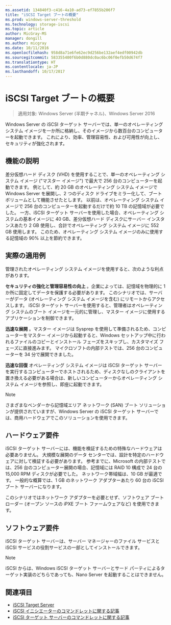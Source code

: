 ```yaml
---
ms.assetid: 134840f3-c416-4a10-ad73-ef7855b206f7
title: "iSCSI Target ブートの概要"
ms.prod: windows-server-threshold
ms.technology: storage-iscsi
ms.topic: article
author: MicGray-MS
manager: dongill
ms.author: micgray
ms.date: 10/11/2016
ms.openlocfilehash: 958d8a71e6fe62ec9d256be132aef4edf00942db
ms.sourcegitcommit: 583355400f6b0d880dc0ac6bc06f0efb50d674f7
ms.translationtype: HT
ms.contentlocale: ja-JP
ms.lasthandoff: 10/17/2017
---
```

# <a name="iscsi-target-boot-overview"></a>iSCSI Target ブートの概要

> 適用対象: Windows Server (半期チャネル)、Windows Server 2016

Windows Server の iSCSI ターゲット サーバーでは、単一のオペレーティング システム イメージを一か所に格納し、そのイメージから数百台のコンピューターを起動できます。 これにより、効率、管理容易性、および可用性が向上し、セキュリティが強化されます。  
  
## <a name="BKMK_OVER"></a>機能の説明  
差分仮想ハード ディスク \(VHD\) を使用することで、単一のオペレーティング システム イメージ \("マスター イメージ"\) で最大で 256 台のコンピューターを起動できます。 例として、約 20 GB のオペレーティング システム イメージで Windows Server を展開し、2 つのディスク ドライブをミラー化して、ブート ボリュームとして機能させたとします。 以前は、オペレーティング システム イメージで 256 台のコンピューターを起動するだけで約 10 TB の記憶域が必要でした。 一方、iSCSI ターゲット サーバーを使用した場合、オペレーティング システムの基本イメージに 40 GB、差分仮想ハード ディスクにサーバー インスタンスあたり 2 GB 使用し、合計でオペレーティング システム イメージに 552 GB 使用します。 このため、オペレーティング システム イメージのみに使用する記憶域の 90% 以上を節約できます。  
  
## <a name="BKMK_APP"></a>実際の適用例  
管理されたオペレーティング システム イメージを使用すると、次のような利点があります。  
  
**セキュリティの強化と管理容易性の向上** 。企業によっては、記憶域を物理的に 1 か所に固定してデータを保護する必要があります。 このシナリオでは、サーバーがデータ (オペレーティング システム イメージを含む) にリモートからアクセスします。 iSCSI ターゲット サーバーを使用すると、管理者はオペレーティング システムのブート イメージを一元的に管理し、マスター イメージに使用するアプリケーションを制御できます。  
  
**迅速な展開** 。マスター イメージは Sysprep を使用して準備されるため、コンピューターをマスター イメージから起動すると、Windows セットアップ中に行われるファイルのコピーとインストール フェーズをスキップし、カスタマイズ フェーズに直接進みます。 マイクロソフトの内部テストでは、256 台のコンピューターを 34 分で展開できました。  
  
**迅速な回復** オペレーティング システム イメージは iSCSI ターゲット サーバーを実行するコンピューターでホストされるため、ディスクなしのクライアントを置き換える必要がある場合は、新しいコンピューターからオペレーティング システム イメージを参照し、即座に起動できます。  
  
> [!NOTE]  
> さまざまなベンダーから記憶域エリア ネットワーク \(SAN\) ブート ソリューションが提供されていますが、Windows Server の iSCSI ターゲット サーバーでは、商用ハードウェアでこのソリューションを使用できます。  
  
## <a name="BKMK_HARD"></a>ハードウェア要件  
iSCSI ターゲット サーバーには、機能を検証するための特殊なハードウェアは必要ありません。 大規模な展開のデータ センターでは、設計を特定のハードウェアに対して検証する必要があります。 参考までに、Microsoft の内部テストでは、256 台のコンピューター展開の場合、記憶域には RAID 10 構成で 24 台の 15,000 RPM ディスクが必要でした。 ネットワーク帯域幅は、10 GB が最適です。 一般的な概算では、1 GB のネットワーク アダプターあたり 60 台の iSCSI ブート サーバーになります。  
  
このシナリオではネットワーク アダプターを必要とせず、ソフトウェア ブート ローダー \(オープン ソースの iPXE ブート ファームウェアなど\) を使用できます。  
  
## <a name="BKMK_SOFT"></a>ソフトウェア要件  
iSCSI ターゲット サーバーは、サーバー マネージャーのファイル サービスと iSCSI サービスの役割サービスの一部としてインストールできます。

> [!NOTE]
> iSCSI からは、Windows iSCSI ターゲット サーバーとサード パーティによるターゲット実装のどちらであっても、Nano Server を起動することはできません。

## <a name="see-also"></a>関連項目
* [iSCSI Target Server](https://technet.microsoft.com/library/hh848272(v=ws.11).aspx)
* [iSCSI イニシエーターのコマンドレットに関する記事](https://technet.microsoft.com/library/hh826099(v=wps.640).aspx)
* [iSCSI ターゲット サーバーのコマンドレットに関する記事](https://technet.microsoft.com/library/jj612803(v=wps.630).aspx)